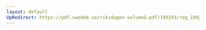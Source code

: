 ```yaml
---
layout: default
UpRedirect: https://pdf.swedeb.se/riksdagen-volumeG-pdf/199293/reg_199293/reg_199293_0577.pdf
---
```

